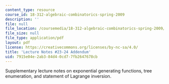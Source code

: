```yaml
---
content_type: resource
course_id: 18-312-algebraic-combinatorics-spring-2009
description: ''
file: null
file_location: /coursemedia/18-312-algebraic-combinatorics-spring-2009/7915e04e2ab384d40cd77fb2647678cb_MIT18_312S09_lec22_ExpGen.pdf
file_size: null
file_type: application/pdf
layout: pdf
license: https://creativecommons.org/licenses/by-nc-sa/4.0/
title: 'Lecture Notes #23-24 Addendum'
uid: 7915e04e-2ab3-84d4-0cd7-7fb2647678cb
---
```

Supplementary lecture notes on exponential generating functions, tree enumeration, and statement of Lagrange inversion.